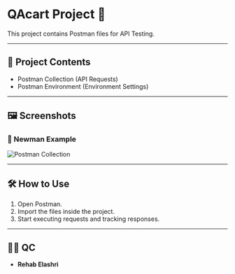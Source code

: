 # QAcart Project 🚀

This project contains Postman files for API Testing.

---

## 📌 Project Contents
- Postman Collection (API Requests)
- Postman Environment (Environment Settings)

---

## 🖼️ Screenshots



### 🔹 Newman Example
![Postman Collection](D:\QAcart\images)

---

## 🛠️ How to Use
1. Open Postman.
2. Import the files inside the project.
3. Start executing requests and tracking responses.

---

## 👩‍💻 QC
- **Rehab Elashri**
